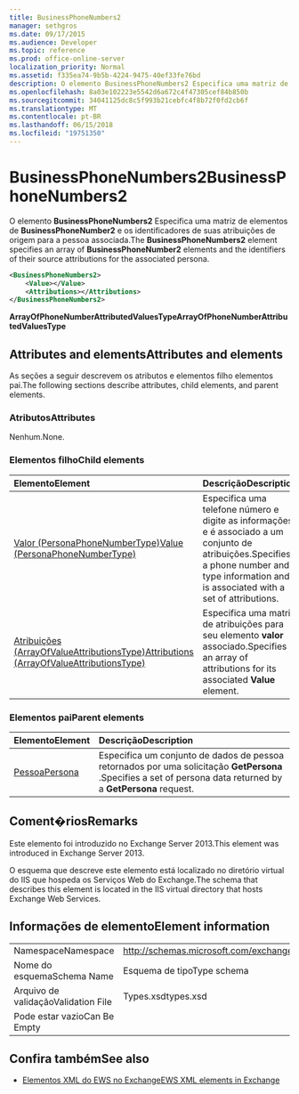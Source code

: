 ```yaml
---
title: BusinessPhoneNumbers2
manager: sethgros
ms.date: 09/17/2015
ms.audience: Developer
ms.topic: reference
ms.prod: office-online-server
localization_priority: Normal
ms.assetid: f335ea74-9b5b-4224-9475-40ef33fe76bd
description: O elemento BusinessPhoneNumbers2 Especifica uma matriz de elementos de BusinessPhoneNumber2 e os identificadores de suas atribuições de origem para a pessoa associada.
ms.openlocfilehash: 8a03e102223e5542d6a672c4f47305cef84b850b
ms.sourcegitcommit: 34041125dc8c5f993b21cebfc4f8b72f0fd2cb6f
ms.translationtype: MT
ms.contentlocale: pt-BR
ms.lasthandoff: 06/15/2018
ms.locfileid: "19751350"
---
```

# <a name="businessphonenumbers2"></a><span data-ttu-id="5f326-103">BusinessPhoneNumbers2</span><span class="sxs-lookup"><span data-stu-id="5f326-103">BusinessPhoneNumbers2</span></span>

<span data-ttu-id="5f326-104">O elemento **BusinessPhoneNumbers2** Especifica uma matriz de elementos de **BusinessPhoneNumber2** e os identificadores de suas atribuições de origem para a pessoa associada.</span><span class="sxs-lookup"><span data-stu-id="5f326-104">The **BusinessPhoneNumbers2** element specifies an array of **BusinessPhoneNumber2** elements and the identifiers of their source attributions for the associated persona.</span></span> 
  
```XML
<BusinessPhoneNumbers2>
    <Value></Value>
    <Attributions></Attributions>
</BusinessPhoneNumbers2>
```

 <span data-ttu-id="5f326-105">**ArrayOfPhoneNumberAttributedValuesType**</span><span class="sxs-lookup"><span data-stu-id="5f326-105">**ArrayOfPhoneNumberAttributedValuesType**</span></span>
## <a name="attributes-and-elements"></a><span data-ttu-id="5f326-106">Attributes and elements</span><span class="sxs-lookup"><span data-stu-id="5f326-106">Attributes and elements</span></span>

<span data-ttu-id="5f326-107">As seções a seguir descrevem os atributos e elementos filho elementos pai.</span><span class="sxs-lookup"><span data-stu-id="5f326-107">The following sections describe attributes, child elements, and parent elements.</span></span>
  
### <a name="attributes"></a><span data-ttu-id="5f326-108">Atributos</span><span class="sxs-lookup"><span data-stu-id="5f326-108">Attributes</span></span>

<span data-ttu-id="5f326-109">Nenhum.</span><span class="sxs-lookup"><span data-stu-id="5f326-109">None.</span></span>
  
### <a name="child-elements"></a><span data-ttu-id="5f326-110">Elementos filho</span><span class="sxs-lookup"><span data-stu-id="5f326-110">Child elements</span></span>

|<span data-ttu-id="5f326-111">**Elemento**</span><span class="sxs-lookup"><span data-stu-id="5f326-111">**Element**</span></span>|<span data-ttu-id="5f326-112">**Descrição**</span><span class="sxs-lookup"><span data-stu-id="5f326-112">**Description**</span></span>|
|:-----|:-----|
|[<span data-ttu-id="5f326-113">Valor (PersonaPhoneNumberType)</span><span class="sxs-lookup"><span data-stu-id="5f326-113">Value (PersonaPhoneNumberType)</span></span>](value-personaphonenumbertype.md) <br/> |<span data-ttu-id="5f326-114">Especifica uma telefone número e digite as informações e é associado a um conjunto de atribuições.</span><span class="sxs-lookup"><span data-stu-id="5f326-114">Specifies a phone number and type information and is associated with a set of attributions.</span></span>  <br/> |
|[<span data-ttu-id="5f326-115">Atribuições (ArrayOfValueAttributionsType)</span><span class="sxs-lookup"><span data-stu-id="5f326-115">Attributions (ArrayOfValueAttributionsType)</span></span>](attributions-arrayofvalueattributionstype.md) <br/> |<span data-ttu-id="5f326-116">Especifica uma matriz de atribuições para seu elemento **valor** associado.</span><span class="sxs-lookup"><span data-stu-id="5f326-116">Specifies an array of attributions for its associated **Value** element.</span></span>  <br/> |
   
### <a name="parent-elements"></a><span data-ttu-id="5f326-117">Elementos pai</span><span class="sxs-lookup"><span data-stu-id="5f326-117">Parent elements</span></span>

|<span data-ttu-id="5f326-118">**Elemento**</span><span class="sxs-lookup"><span data-stu-id="5f326-118">**Element**</span></span>|<span data-ttu-id="5f326-119">**Descrição**</span><span class="sxs-lookup"><span data-stu-id="5f326-119">**Description**</span></span>|
|:-----|:-----|
|[<span data-ttu-id="5f326-120">Pessoa</span><span class="sxs-lookup"><span data-stu-id="5f326-120">Persona</span></span>](persona.md) <br/> |<span data-ttu-id="5f326-121">Especifica um conjunto de dados de pessoa retornados por uma solicitação **GetPersona** .</span><span class="sxs-lookup"><span data-stu-id="5f326-121">Specifies a set of persona data returned by a **GetPersona** request.</span></span>  <br/> |
   
## <a name="remarks"></a><span data-ttu-id="5f326-122">Coment�rios</span><span class="sxs-lookup"><span data-stu-id="5f326-122">Remarks</span></span>

<span data-ttu-id="5f326-123">Este elemento foi introduzido no Exchange Server 2013.</span><span class="sxs-lookup"><span data-stu-id="5f326-123">This element was introduced in Exchange Server 2013.</span></span>
  
<span data-ttu-id="5f326-124">O esquema que descreve este elemento está localizado no diretório virtual do IIS que hospeda os Serviços Web do Exchange.</span><span class="sxs-lookup"><span data-stu-id="5f326-124">The schema that describes this element is located in the IIS virtual directory that hosts Exchange Web Services.</span></span>
  
## <a name="element-information"></a><span data-ttu-id="5f326-125">Informações de elemento</span><span class="sxs-lookup"><span data-stu-id="5f326-125">Element information</span></span>

|||
|:-----|:-----|
|<span data-ttu-id="5f326-126">Namespace</span><span class="sxs-lookup"><span data-stu-id="5f326-126">Namespace</span></span>  <br/> |http://schemas.microsoft.com/exchange/services/2006/types  <br/> |
|<span data-ttu-id="5f326-127">Nome do esquema</span><span class="sxs-lookup"><span data-stu-id="5f326-127">Schema Name</span></span>  <br/> |<span data-ttu-id="5f326-128">Esquema de tipo</span><span class="sxs-lookup"><span data-stu-id="5f326-128">Type schema</span></span>  <br/> |
|<span data-ttu-id="5f326-129">Arquivo de validação</span><span class="sxs-lookup"><span data-stu-id="5f326-129">Validation File</span></span>  <br/> |<span data-ttu-id="5f326-130">Types.xsd</span><span class="sxs-lookup"><span data-stu-id="5f326-130">types.xsd</span></span>  <br/> |
|<span data-ttu-id="5f326-131">Pode estar vazio</span><span class="sxs-lookup"><span data-stu-id="5f326-131">Can Be Empty</span></span>  <br/> ||
   
## <a name="see-also"></a><span data-ttu-id="5f326-132">Confira também</span><span class="sxs-lookup"><span data-stu-id="5f326-132">See also</span></span>



- [<span data-ttu-id="5f326-133">Elementos XML do EWS no Exchange</span><span class="sxs-lookup"><span data-stu-id="5f326-133">EWS XML elements in Exchange</span></span>](ews-xml-elements-in-exchange.md)

